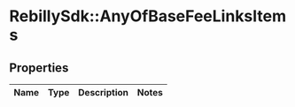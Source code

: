 # RebillySdk::AnyOfBaseFeeLinksItems

## Properties
Name | Type | Description | Notes
------------ | ------------- | ------------- | -------------

